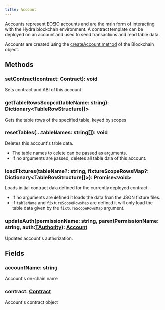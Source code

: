```yaml
---
title: Account
---
```


Accounts represent EOSIO accounts and are the main form of interacting with the Hydra blockchain environment.
A contract template can be deployed on an account and used to send transactions and read table data.

Accounts are created using the [createAccount method](./blockchain.md#createaccountaccountname-stringownerauth-tauthority-activeauth-tauthority-account) of the Blockchain object.

## Methods

### setContract(contract: Contract): void

Sets contract and ABI of this account

### getTableRowsScoped(tableName: string): Dictionary<TableRowStructure[]\>

Gets the table rows of the specified table, keyed by scopes

### resetTables(...tableNames: string[]): void

Deletes this account's table data.
- The table names to delete can be passed as arguments.
- If no arguments are passed, deletes all table data of this account.

### loadFixtures(tableName?: string, fixtureScopeRowsMap?: Dictionary<TableRowStructure[]\>): Promise<void\>

Loads initial contract data defined for the currently deployed contract.
- If no arguments are defined it loads the data from the JSON fixture files.
- If `tableName` and `fixtureScopeRowsMap` are defined it will only load the table data given by the `fixtureScopeRowsMap` argument.

### updateAuth(permissionName: string, parentPermissionName: string, auth:[TAuthority](./types.md#tauthority)): [Account](./account.md)

Updates account's authorization.

## Fields

### accountName: string

Account's on-chain name

### contract: [Contract](./contract.md)

Account's contract object
